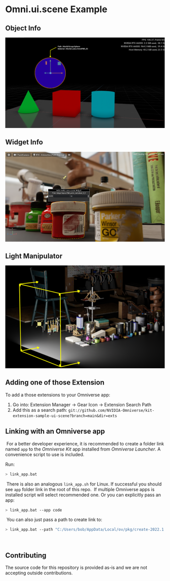 # Omni.ui.scene Example 

## Object Info

[![Object Info](exts/omni.example.ui_scene.object_info/data/preview.png)](https://github.com/NVIDIA-Omniverse/kit-extension-sample-ui-scene/tree/main/exts/omni.example.ui_scene.object_info)

## Widget Info

[![Widget Info](exts/omni.example.ui_scene.widget_info/data/preview.png)](https://github.com/NVIDIA-Omniverse/kit-extension-sample-ui-scene/tree/main/exts/omni.example.ui_scene.widget_info)

## Light Manipulator

[![Light Manipulator](exts/omni.example.ui_scene.light_manipulator/data/preview.png)](https://github.com/NVIDIA-Omniverse/kit-extension-sample-ui-scene/tree/main/exts/omni.example.ui_scene.light_manipulator)


## Adding one of those Extension

To add a those extensions to your Omniverse app:
1. Go into: Extension Manager -> Gear Icon -> Extension Search Path
2. Add this as a search path: `git://github.com/NVIDIA-Omniverse/kit-extension-sample-ui-scene?branch=main&dir=exts`


## Linking with an Omniverse app
​
For a better developer experience, it is recommended to create a folder link named `app` to the *Omniverse Kit* app installed from *Omniverse Launcher*. A convenience script to use is included.
​

Run:
​
```bash
> link_app.bat
```
​
There is also an analogous `link_app.sh` for Linux. If successful you should see `app` folder link in the root of this repo.
​
If multiple Omniverse apps is installed script will select recommended one. Or you can explicitly pass an app:
​
```bash
> link_app.bat --app code
```
​
You can also just pass a path to create link to:
​
```bash
> link_app.bat --path "C:/Users/bob/AppData/Local/ov/pkg/create-2022.1.3"
```
​
## Contributing
The source code for this repository is provided as-is and we are not accepting outside contributions.